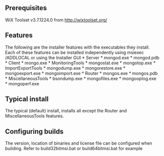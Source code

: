 ## Prerequisites
WiX Toolset v3.7.1224.0 from http://wixtoolset.org/

## Features
The following are the installer features with the executables they install. 
Each of these features can be installed independently using msiexec /ADDLOCAL 
or using the Installer GUI
	* Server
		* mongod.exe
		* mongod.pdb
	* Client
		* mongo.exe
	* MonitoringTools
		* mongostat.exe
		* mongotop.exe
	* ImportExportTools
		* mongodump.exe
		* mongorestore.exe
		* mongoexport.exe
		* mongoimport.exe
	* Router
		* mongos.exe
		* mongos.pdb
	* MiscellaneousTools
		* bsondump.exe
		* mongofiles.exe
		* mongooplog.exe
		* mongoperf.exe

## Typical install
The typical (default) install, installs all except the Router and 
MiscellaneousTools features.

## Configuring builds
The version, location of binaries and license file can be configured when 
building. Refer to build32bitmsi.bat or build64bitmsi.bat for example
